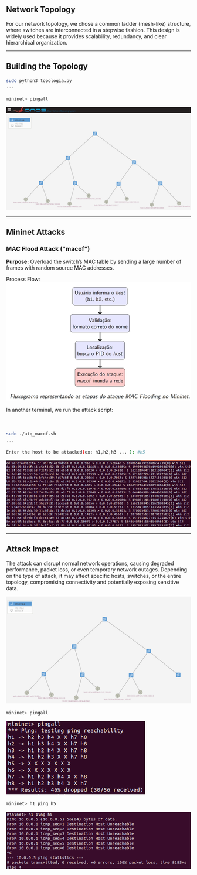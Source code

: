 ## Network Topology
For our network topology, we chose a common ladder (mesh-like) structure, where switches are interconnected in a stepwise fashion. This design is widely used because it provides scalability, redundancy, and clear hierarchical organization.

---
## Building the Topology

```bash
sudo python3 topologia.py
...

mininet> pingall
```
![topologia ONOS](images/topologia_no_Onos.jpeg)

---

## Mininet Attacks

### MAC Flood Attack ("macof")

**Purpose:** Overload the switch’s MAC table by sending a large number of frames with random source MAC addresses.

Process Flow:
![topologia ONOS](images/Flood.jpeg)

In another terminal, we run the attack script:

```bash


sudo ./atq_macof.sh
...

Enter the host to be attacked(ex: h1,h2,h3 ... ): #h5

```
![Script attack](images/flood_mac.jpeg)

---
## Attack Impact
The attack can disrupt normal network operations, causing degraded performance, packet loss, or even temporary network outages. Depending on the type of attack, it may affect specific hosts, switches, or the entire topology, compromising connectivity and potentially exposing sensitive data.

![Attack after](images/Onos_posatq.jpeg)

```bash
mininet> pingall
```

![Script attack conection](images/atq_viaterminal.jpeg)

```bash
mininet> h1 ping h5
```

![Script attack ping ](images/h1_ping_h5.jpeg)

